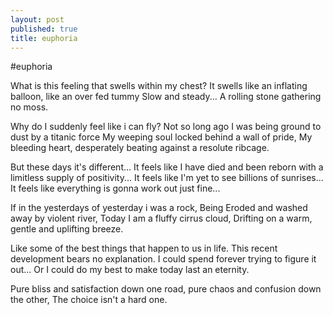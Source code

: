```yaml
---
layout: post
published: true
title: euphoria
---
```


#euphoria

What is this feeling that swells within my chest?
It swells like an inflating balloon, like an over fed tummy
Slow and steady... 
A rolling stone gathering no moss.

Why do I suddenly feel like i can fly?
Not so long ago I was being ground to dust by a titanic force
My weeping soul locked behind a wall of pride,
My bleeding heart, desperately beating against a resolute ribcage.

But these days it's different...
It feels like I have died and been reborn with a limitless supply of positivity...
It feels like I'm yet to see billions of sunrises...
It feels like everything is gonna work out just fine...

If in the yesterdays of yesterday i was a rock,
Being Eroded and washed away by violent river,
Today I am a fluffy cirrus cloud, 
Drifting on a warm, gentle and uplifting breeze. 

Like some of the best things that happen to us in life.
This recent development bears no explanation.
I could spend forever trying to figure it out...
Or I could do my best to make today last an eternity.

Pure bliss and satisfaction down one road, 
pure chaos and confusion down the other,
The choice isn't a hard one.
